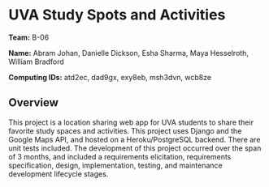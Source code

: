 # UVA Study Spots and Activities

**Team:** B-06

**Name:** Abram Johan, Danielle Dickson, Esha Sharma, Maya Hesselroth, William
Bradford

**Computing IDs:** atd2ec, dad9gx, exy8eb, msh3dvn, wcb8ze

## Overview

This project is a location sharing web app for UVA students to share their favorite study spaces and activities. This project uses Django and the Google Maps API, and hosted on a Heroku/PostgreSQL backend. There are unit tests included. The development of this project occurred over the span of 3 months, and included a requirements elicitation, requirements specification, design, implementation, testing, and maintenance development lifecycle stages.

